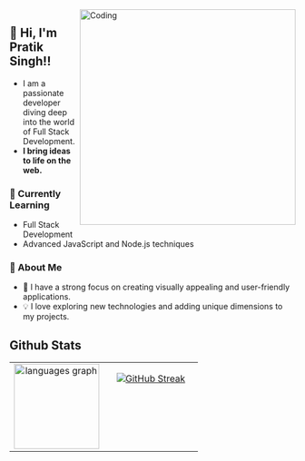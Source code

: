
<img align="right" alt="Coding" width="380" src="https://user-images.githubusercontent.com/55389276/140866485-8fb1c876-9a8f-4d6a-98dc-08c4981eaf70.gif">

## 👋 Hi, I'm Pratik Singh!!

- I am a passionate developer diving deep into the world of Full Stack Development. <br/>
- **I bring ideas to life on the web.**

### 🌱 Currently Learning
- Full Stack Development
- Advanced JavaScript and Node.js techniques

### 🚀 About Me
- 🌟 I have a strong focus on creating visually appealing and user-friendly applications.
- 💡 I love exploring new technologies and adding unique dimensions to my projects.

## Github Stats  
<table><tr><td valign="top" width="50%" align="center">

<div align="center">
  <img src="https://github-readme-stats.vercel.app/api/top-langs?username=pratiks0&locale=en&hide_title=false&layout=compact&card_width=320&langs_count=7&theme=dracula&hide_border=false&order=2" height="150" alt="languages graph" />
</div>

</td><td valign="top" width="50%" align="center">

<div align="center">
  
[![GitHub Streak](https://streak-stats.demolab.com?user=pratiks0&theme=dark)](https://git.io/streak-stats)

</div>
</td>
</tr>
</table> 
